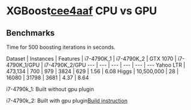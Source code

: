 # XGBoost[cee4aaf](https://github.com/dmlc/xgboost/tree/cee4aafb93982a21e4fde10d202b3da1910934bf) CPU vs GPU

## Benchmarks

Time for 500 boosting iterations in seconds. 

Dataset | Instances | Features | i7-4790K_1 | i7-4790K_2 | GTX 1070 | i7-4790K_1/GPU | i7-4790K_2/GPU
--- | --- | --- | --- | --- | --- 
Yahoo LTR | 473,134 | 700 | 979 | 3824 | 629 | 1.56 | 6.08
Higgs | 10,500,000 | 28 | 16080 | 31798 | 3681 | 4.37 | 8.64


i7-4790k_1:  Built without gpu plugin

i7-4790k_2:  Built with gpu plugin[Build instruction](https://github.com/dmlc/xgboost/blob/master/plugin/updater_gpu/README.md#build)
